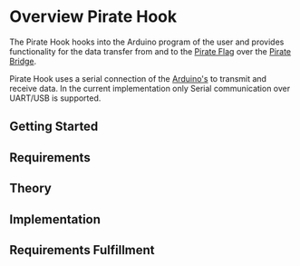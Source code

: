 # Overview Pirate Hook

The Pirate Hook hooks into the Arduino program of the user and provides functionality for the data transfer from and to the [Pirate Flag](../Pirate-Flag/00-flag.md) over the [Pirate Bridge](../Pirate-Bridge/00-bridge.md).

Pirate Hook uses a serial connection of the [Arduino's](Theory/arduino.md) to transmit and receive data. 
In the current implementation only Serial communication over UART/USB is supported.


## Getting Started

## Requirements

## Theory

## Implementation

## Requirements Fulfillment






